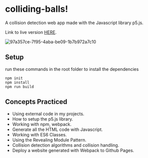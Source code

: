 # colliding-balls!
A collision detection web app made with the Javascript library p5.js.

Link to live version [HERE](https://jbiers.github.io/colliding-balls/).

![97a357ce-7f95-4aba-be09-1b7b972a7c10](https://user-images.githubusercontent.com/85142222/157296459-41a93150-4bab-4c70-a334-6a98e2595094.jpg)

## Setup
run these commands in the root folder to install the dependencies
```
npm init
npm install
npm run build
```

## Concepts Practiced
- Using external code in my projects.
- How to setup the p5.js library.
- Working with npm, webpack.
- Generate all the HTML code with Javascript.
- Working with ES6 Classes.
- Using the Revealing Module Pattern.
- Collision detection algorithms and collision handling.
- Deploy a website generated with Webpack to Github Pages.

